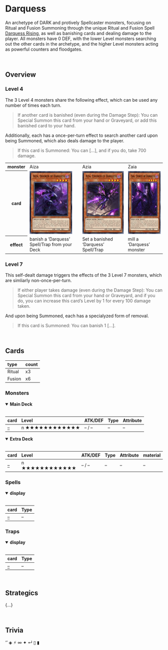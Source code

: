 # Darquess

An archetype of DARK and protively Spellcaster monsters, focusing on Ritual and Fusion Summoning through the unique Ritual and Fusion Spell [Darquess Rising](../cards/spells/ritual/Darquess%20Rising.md), as well as banishing cards and dealing damage to the player. All monsters have 0 DEF, with the lower Level monsters searching out the other cards in the archetype, and the higher Level monsters acting as powerful counters and floodgates.


<br>


## Overview

### Level 4
The 3 Level 4 monsters share the following effect, which can be used any number of times each turn.

> If another card is banished (even during the Damage Step): You can Special Summon this card from your hand or Graveyard, or add this banished card to your hand.

Additionally, each has a once-per-turn effect to search another card upon being Summoned, which also deals damage to the player.

> If this card is Summoned: You can [...], and if you do, take 700 damage.

<table>
  <tr>
    <th> monster </th>
    <td> Aiza </td>
    <td> Azia </td>
    <td> Zaia </td>
  </tr>
  <tr>
    <th> card </th>
    <td> <img src="../../.assets/cards/monsters/Aiza.png" height="200px"> </td>
    <td> <img src="../../.assets/cards/monsters/Azia.png" height="200px"> </td>
    <td> <img src="../../.assets/cards/monsters/Zaia.png" height="200px"> </td>
  </tr>
  <tr>
    <th> effect </th>
    <td> banish a ‘Darquess’ Spell/Trap from your Deck </td>
    <td> Set a banished ‘Darquess’ Spell/Trap </td>
    <td> mill a ‘Darquess’ monster </td>
  </tr>
</table>

### Level 7
This self-dealt damage triggers the effects of the 3 Level 7 monsters, which are simliarly non-once-per-turn.

> If either player takes damage (even during the Damage Step): You can Special Summon this card from your hand or Graveyard, and if you do, you can increase this card’s Level by 1 for every 100 damage taken.

And upon being Summoned, each has a specialyzed form of removal.

> If this card is Summoned: You can banish 1 [...].


<br>


## Cards

| type | count |
| :--- | :---- |
| Ritual   | x3 |
| Fusion   | x6 |

### Monsters

<details open>
  <summary> <b> Main Deck </b> </summary> <br>

| card | Level | ATK/DEF | Type | Attribute |
| :--- | :---- | :------ | :--- | :-------- |
| [–](../cards/monsters/standard/–.md) | n ★★★★★★★★★★★★ | – / – | – | – |

</details>

<details open>
  <summary> <b> Extra Deck </b> </summary> <br>

| card | Level | ATK/DEF | Type | Attribute | material |
| :--- | :---- | :------ | :--- | :-------- | :------- |
| [–](../cards/monsters/–/–.md) | n ★★★★★★★★★★★★ | – / – | – | – | – |

</details>

### Spells

<details open>
  <summary> <b> display </b> </summary> <br>

| card | Type |
| :--- | :--- |
| [–](../cards/spells/–/–.md) | – |

</details>

### Traps

<details open>
  <summary> <b> display </b> </summary> <br>

| card | Type |
| :--- | :--- |
| [–](../cards/traps/–/–.md) | – |

</details>


<br>


## Strategics

{...}


<br>


## Trivia

‘’ ◈ ⚡︎ ∞ ✦ ↵ ▯ ▮